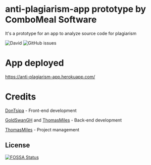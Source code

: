 # anti-plagiarism-app prototype by ComboMeal Software

It's a prototype for an app to analyze source code for plagiarism

![David](https://img.shields.io/david/ComboMeal-Software/anti-plagiarism-app)
![GitHub issues](https://img.shields.io/github/issues-raw/ComboMeal-Software/anti-plagiarism-app)

# App deployed
https://anti-plagiarism-app.herokuapp.com/

# Credits
[DonTsipa](https://github.com/DonTsipa) - Front-end development

[GoldSwanGH](https://github.com/GoldSwanGH) and [ThomasMiles](https://github.com/RealThomasMiles) - Back-end development

[ThomasMiles](https://github.com/RealThomasMiles) - Project management

## License
[![FOSSA Status](https://app.fossa.com/api/projects/git%2Bgithub.com%2FComboMeal-Software%2Fanti-plagiarism-app.svg?type=large)](https://app.fossa.com/projects/git%2Bgithub.com%2FComboMeal-Software%2Fanti-plagiarism-app?ref=badge_large)
